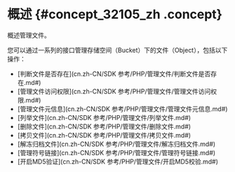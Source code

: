 # 概述 {#concept_32105_zh .concept}

概述管理文件。

您可以通过一系列的接口管理存储空间（Bucket）下的文件（Object），包括以下操作：

-    [判断文件是否存在](cn.zh-CN/SDK 参考/PHP/管理文件/判断文件是否存在.md#) 
-    [管理文件访问权限](cn.zh-CN/SDK 参考/PHP/管理文件/管理文件访问权限.md#) 
-    [管理文件元信息](cn.zh-CN/SDK 参考/PHP/管理文件/管理文件元信息.md#) 
-    [列举文件](cn.zh-CN/SDK 参考/PHP/管理文件/列举文件.md#) 
-    [删除文件](cn.zh-CN/SDK 参考/PHP/管理文件/删除文件.md#) 
-    [拷贝文件](cn.zh-CN/SDK 参考/PHP/管理文件/拷贝文件.md#) 
-    [解冻归档文件](cn.zh-CN/SDK 参考/PHP/管理文件/解冻归档文件.md#) 
-    [管理符号链接](cn.zh-CN/SDK 参考/PHP/管理文件/管理符号链接.md#) 
-    [开启MD5验证](cn.zh-CN/SDK 参考/PHP/管理文件/开启MD5校验.md#) 

